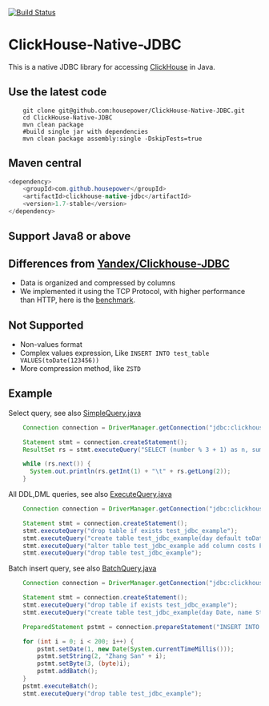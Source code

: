 [![Build Status](https://travis-ci.org/housepower/ClickHouse-Native-JDBC.svg?branch=master)](https://travis-ci.org/housepower/ClickHouse-Native-JDBC)

# ClickHouse-Native-JDBC

This is a native JDBC library for accessing [ClickHouse](https://clickhouse.yandex/) in Java.


## Use the latest code

```
    git clone git@github.com:housepower/ClickHouse-Native-JDBC.git
    cd ClickHouse-Native-JDBC
    mvn clean package
    #build single jar with dependencies
    mvn clean package assembly:single -DskipTests=true
```

## Maven central

```java
<dependency>
    <groupId>com.github.housepower</groupId>
    <artifactId>clickhouse-native-jdbc</artifactId>
    <version>1.7-stable</version>
</dependency>
```

## Support Java8 or above

## Differences from [Yandex/Clickhouse-JDBC](https://github.com/yandex/clickhouse-jdbc)
* Data is organized and compressed by columns
* We implemented it using the TCP Protocol, with higher performance than HTTP, here is the [benchmark](./Benchmark.md).

## Not Supported
* Non-values format
* Complex values expression, Like `INSERT INTO test_table VALUES(toDate(123456))`
* More compression method, like `ZSTD`

## Example

Select query, see also [SimpleQuery.java](./src/main/java/examples/SimpleQuery.java)
```java
    Connection connection = DriverManager.getConnection("jdbc:clickhouse://127.0.0.1:9000");

    Statement stmt = connection.createStatement();
    ResultSet rs = stmt.executeQuery("SELECT (number % 3 + 1) as n, sum(number) FROM numbers(10000000) GROUP BY n");

    while (rs.next()) {
      System.out.println(rs.getInt(1) + "\t" + rs.getLong(2));
    }
```

All DDL,DML queries, see also [ExecuteQuery.java](./src/main/java/examples/ExecuteQuery.java)

```java
    Connection connection = DriverManager.getConnection("jdbc:clickhouse://127.0.0.1:9000");

    Statement stmt = connection.createStatement();
    stmt.executeQuery("drop table if exists test_jdbc_example");
    stmt.executeQuery("create table test_jdbc_example(day default toDate( toDateTime(timestamp) ), timestamp UInt32, name String, impressions UInt32) Engine=MergeTree(day, (timestamp, name), 8192)");
    stmt.executeQuery("alter table test_jdbc_example add column costs Float32");
    stmt.executeQuery("drop table test_jdbc_example");
```

Batch insert query, see also [BatchQuery.java](./src/main/java/examples/BatchQuery.java)

``` java
    Connection connection = DriverManager.getConnection("jdbc:clickhouse://127.0.0.1:9000");

    Statement stmt = connection.createStatement();
    stmt.executeQuery("drop table if exists test_jdbc_example");
    stmt.executeQuery("create table test_jdbc_example(day Date, name String, age UInt8) Engine=Log");

    PreparedStatement pstmt = connection.prepareStatement("INSERT INTO test_jdbc_example VALUES(?, ?, ?)");

    for (int i = 0; i < 200; i++) {
        pstmt.setDate(1, new Date(System.currentTimeMillis()));
        pstmt.setString(2, "Zhang San" + i);
        pstmt.setByte(3, (byte)i);
        pstmt.addBatch();
    }
    pstmt.executeBatch();
    stmt.executeQuery("drop table test_jdbc_example");
```
